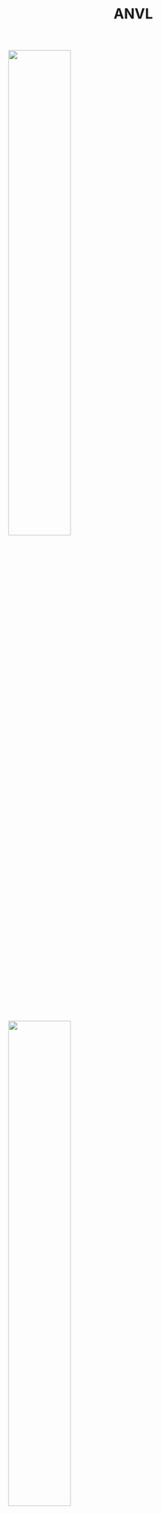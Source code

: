 <header>
  <h1 align="center">
    ANVL
  </h1>
</header>

<h2>
  <a href="https://github.com/robhageboeck">
    <img align="center" style="width: 50%" src="https://github-readme-stats.vercel.app/api/?username=robhageboeck&theme=dracula&count_private=true" />
  </a>
  <a href="https://github.com/robhageboeck">
    <img align="center" style="width: 50%" src="https://github-readme-stats.vercel.app/api/top-langs/?username=robhageboeck" />
  </a>
</h2>
